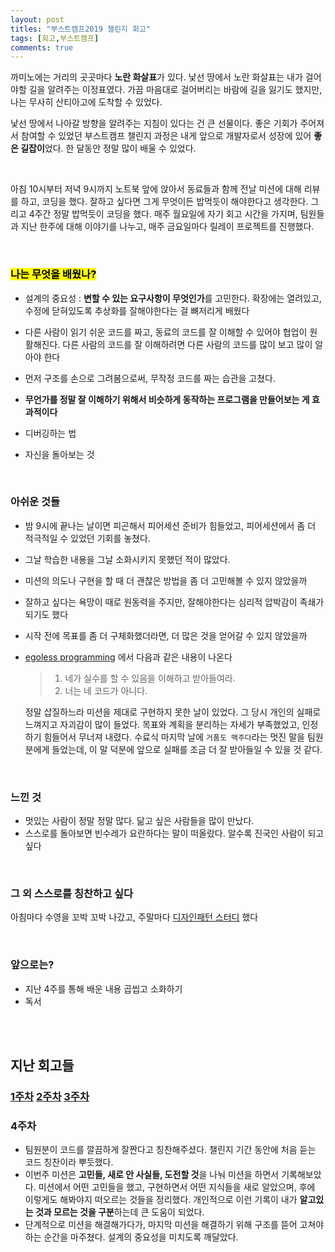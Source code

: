 ```yaml
---
layout: post
titles: "부스트캠프2019 챌린지 회고"
tags: [회고,부스트캠프]
comments: true
---
```





 까미노에는 거리의 곳곳마다 **노란 화살표**가 있다. 낯선 땅에서 노란 화살표는 내가 걸어야할 길을 알려주는 이정표였다. 가끔 마음대로 걸어버리는 바람에 길을 잃기도 했지만, 나는 무사히 산티아고에 도착할 수 있었다. 

 낯선 땅에서 나아갈 방향을 알려주는 지침이 있다는 건 큰 선물이다. 좋은 기회가 주어져서 참여할 수 있었던 부스트캠프 챌린지 과정은 내게 앞으로 개발자로서 성장에 있어 **좋은 길잡이**었다. 한 달동안 정말 많이 배울 수 있었다. 

<br>

 아침 10시부터 저녁 9시까지 노트북 앞에 앉아서 동료들과 함께 전날 미션에 대해 리뷰를 하고, 코딩을 했다. 잘하고 싶다면 그게 무엇이든 밥먹듯이 해야한다고 생각한다. 그리고 4주간 정말 밥먹듯이 코딩을 했다. 매주 월요일에 자기 회고 시간을 가지며, 팀원들과 지난 한주에 대해 이야기를 나누고, 매주 금요일마다 릴레이 프로젝트를 진행했다. 



<br>

### <mark>나는 무엇을 배웠나?</mark>

- 설계의 중요성 : **변할 수 있는 요구사항이 무엇인가**를 고민한다. 확장에는 열려있고, 수정에 닫혀있도록 추상화를 잘해야한다는 걸 뼈저리게 배웠다 

- 다른 사람이 읽기 쉬운 코드를 짜고, 동료의 코드를 잘 이해할 수 있어야 협업이 원활해진다. 다른 사람의 코드를 잘 이해하려면 다른 사람의 코드를 많이 보고 많이 알아야 한다 

- 먼저 구조를 손으로 그려봄으로써, 무작정 코드를 짜는 습관을 고쳤다. 

- **무언가를 정말 잘 이해하기 위해서 비슷하게 동작하는 프로그램을 만들어보는 게 효과적이다**

- 디버깅하는 법

- 자신을 돌아보는 것

  
  
  

<br>

### 아쉬운 것들

- 밤 9시에 끝나는 날이면 피곤해서 피어세션 준비가 힘들었고, 피어세션에서 좀 더 적극적일 수 있었던 기회를 놓쳤다.

- 그날 학습한 내용을 그날 소화시키지 못했던 적이 많았다.

- 미션의 의도나 구현을 할 때 더 괜찮은 방법을 좀 더 고민해볼 수 있지 않았을까 

- 잘하고 싶다는 욕망이 때로 원동력을 주지만,  잘해야한다는 심리적 압박감이 족쇄가 되기도 했다 

- 시작 전에 목표를 좀 더 구체화했더라면, 더 많은 것을 얻어갈 수 있지 않았을까 

- [egoless programming](https://hyesun03.github.io/2016/10/05/egolessProgramming/#disqus_thread) 에서 다음과 같은 내용이 나온다

  > 1. 네가 실수를 할 수 있음을 이해하고 받아들여라.
  > 2. 너는 네 코드가 아니다. 
  
  정말 삽질하느라 미션을 제대로 구현하지 못한 날이 있었다. 그 당시 개인의 실패로 느껴지고 자괴감이 많이 들었다. 목표와 계획을 분리하는 자세가 부족했었고, 인정하기 힘들어서 무너져 내렸다. 수료식 마지막 날에 `거품도 맥주다`라는 멋진 말을 팀원분에게 들었는데, 이 말 덕분에 앞으로 실패를 조금 더 잘 받아들일 수 있을 것 같다. 



<br>

### 느낀 것

- 멋있는 사람이 정말 정말 많다. 닮고 싶은 사람들을 많이 만났다. 
- 스스로를 돌아보면 빈수레가 요란하다는 말이 떠올랐다. 알수록 진국인 사람이 되고 싶다 



<br>

### 그 외 스스로를 칭찬하고 싶다

아침마다 수영을 꼬박 꼬박 나갔고, 주말마다 [디자인패턴 스터디](https://github.com/TeamCrazyPerformance/http/wiki) 했다 



<br>

### 앞으로는?

- 지난 4주를 통해 배운 내용 곱씹고 소화하기
- 독서



<br>

<br>

## 지난 회고들

### [1주차](https://lallaheeee.github.io/부스트캠프-챌린지-1주차-회고/)     [2주차](https://lallaheeee.github.io/부스트캠프-챌린지-2주차-회고/)     [3주차](https://lallaheeee.github.io/부스트캠프-챌린지-3주차-회고/)

### 4주차

- 팀원분이 코드를 깔끔하게 잘짠다고 칭찬해주셨다. 챌린지 기간 동안에 처음 듣는 코드 칭찬이라 뿌듯했다. 
- 이번주 미션은 **고민들, 새로 안 사실들, 도전할 것**을 나눠 미션을 하면서 기록해보았다. 미션에서 어떤 고민들을 했고, 구현하면서 어떤 지식들을 새로 알았으며, 후에 이렇게도 해봐야지 떠오르는 것들을 정리했다. 개인적으로 이런 기록이 내가 **알고있는 것과 모르는 것을 구분**하는데 큰 도움이 되었다. 
- 단계적으로 미션을 해결해가다가, 마지막 미션을 해결하기 위해 구조를 뜯어 고쳐야하는 순간을 마주쳤다. 설계의 중요성을 미치도록 깨달았다.